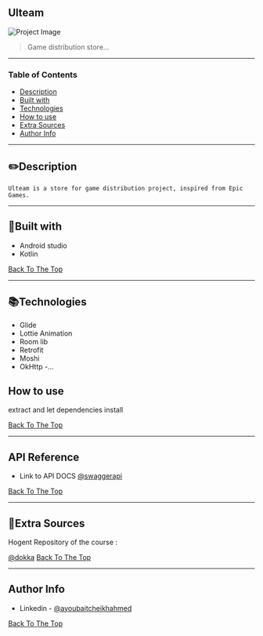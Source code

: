 ## Ulteam

![Project Image](https://i.postimg.cc/x8fGk6Xq/ulteam-git-readme.jpg)

> Game distribution store...

---

### Table of Contents

- [Description](#description)
- [Built with](#built-with)
- [Technologies](#Technologies)
- [How to use](#how-to-use)
- [Extra Sources](#extra-sources)
- [Author Info](#author-info)

---

## ✏️Description

    Ulteam is a store for game distribution project, inspired from Epic Games.
---

## 📃Built with

- Android studio
- Kotlin

[Back To The Top](#ulteam)

---

## 📚Technologies
- Glide
- Lottie Animation
- Room lib
- Retrofit
- Moshi
- OkHttp
-...
## How to use

extract and let dependencies install 

[Back To The Top](#ulteam)

---

## API Reference

- Link to API DOCS [@swaggerapi](https://ulteam-api.herokuapp.com/api-docs/)

[Back To The Top](#ulteam)

---

## 📝Extra Sources

Hogent Repository of the course :

[@dokka](https://github.com/HoGentTIN/mobile-app-development-android)
[Back To The Top](#ulteam)

---

## Author Info

- Linkedin - [@ayoubaitcheikhahmed](https://www.linkedin.com/in/ayoub-ait-cheikh-ahmed-46bb17102/)

[Back To The Top](#ulteam)
